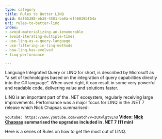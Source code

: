 ```yaml
---
type: category
title: Rules to Better LINQ
guid: 0af65388-eb38-4881-ba9a-ef46039bf54a
uri: rules-to-better-linq
index:
- avoid-materializing-an-ienumerable
- avoid-iterating-multiple-times
- use-linq-as-a-query-language
- use-filtering-in-linq-methods
- how-linq-has-evolved
- linq-performance

---
```

Language Integrated Query or LINQ for short, is described by Microsoft as "a set of technologies based on the integration of query capabilities directly into the C# language".
When used right, it can result in some very powerful and readable code, delivering value and solutions faster.

LINQ is an important part of the .NET ecosystem, regularly receiving large improvements.
Performance was a major focus for LINQ in the .NET 7 release which Nick Chapsas summarised:

<!-- Video title for tracking: The INSANE performance boost of LINQ in .NET 7 -->
`youtube: https://www.youtube.com/watch?v=zCKwlgtVLnQ`
**Video: [Nick Chapsas](https://www.youtube.com/@nickchapsas) summarised the upgrades included in .NET 7 (11 min)**

Here is a series of Rules on how to get the most out of LINQ.